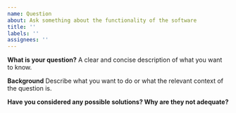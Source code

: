 ```yaml
---
name: Question
about: Ask something about the functionality of the software
title: ''
labels: ''
assignees: ''
---
```


**What is your question?**
A clear and concise description of what you want to know.

**Background**
Describe what you want to do or what the relevant context of the question is.

**Have you considered any possible solutions? Why are they not adequate?**
